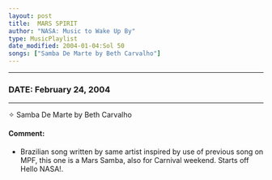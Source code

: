 ```yaml
---
layout: post
title:  MARS SPIRIT
author: "NASA: Music to Wake Up By"
type: MusicPlaylist
date_modified: 2004-01-04:Sol 50
songs: ["Samba De Marte by Beth Carvalho"]
---
```


----
### DATE: February 24, 2004
----
✧ Samba De Marte by Beth Carvalho

#### Comment:
* Brazilian song written by same artist inspired by use of previous song on MPF, this one is a Mars Samba, also for Carnival weekend. Starts off Hello NASA!.



<br/>
<center>
	<a target="_blank"
	   href="https://twitter.com/intent/tweet?hashtags=Space,NASA,Playlist,NASAWakeupCalls,SpaceProgram&text={{ page.author}}, '{{ page.songs.first }}' {{ page.title }}, {{ page.date | date: '%B %d, %Y' }}. {{ site.url }}{{ page.url }}&via=nasawakeupcalls"><i class="fab fa-twitter" alt="Tweet this page" style="font-size: 1.3em;"></i></a>
	&nbsp; 	<i class="fas fa-user-astronaut" style="font-size: 1.5em;"></i> &nbsp;
    <a type="amzn" search="'Samba De Marte by Beth Carvalho'" category="popular music">
    <i class="fab fa-amazon" style="font-size: 1.3em;"></i></a>
</center>
